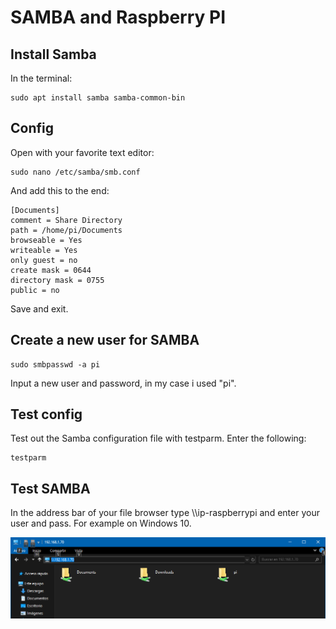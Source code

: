 # SAMBA and Raspberry PI

## Install Samba

In the terminal:

    sudo apt install samba samba-common-bin

## Config
Open with your favorite text editor:
    
    sudo nano /etc/samba/smb.conf
    
And add this to the end:

    [Documents]
    comment = Share Directory
    path = /home/pi/Documents
    browseable = Yes
    writeable = Yes
    only guest = no
    create mask = 0644
    directory mask = 0755
    public = no

Save and exit.
## Create a new user for SAMBA

    sudo smbpasswd -a pi
      
Input a new user and password, in my case i used "pi".

## Test config
Test out the Samba configuration file with testparm. Enter
the following:
    
    testparm

## Test SAMBA
In the address bar of your file browser type \\\ip-raspberrypi and enter your user and pass.
For example on Windows 10.

![samba-image](samba.png?raw=true "Samba image")
